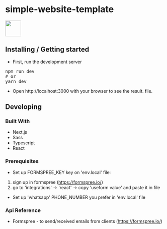 # simple-website-template

[<img height="50px" src="https://media0.giphy.com/media/5ABGt7KDXJ62zg7oI0/giphy.gif?cid=790b761123aba84c737efe59273d3d75b3dbaef458bf13a4&rid=giphy.gif&ct=s" />](https://mini-ecommerce-nine.vercel.app/)

## Installing / Getting started

* First, run the development server
<pre>npm run dev
# or
yarn dev</pre>
* Open http://localhost:3000 with your browser to see the result. file.

## Developing

### Built With

* Next.js
* Sass
* Typescript
* React

### Prerequisites

* Set up FORMSPREE_KEY key on 'env.local' file:
1. sign up in formspree (https://formspree.io/)
2. go to 'integrations' -> 'react' -> copy 'useform value' and paste it in file

* Set up 'whatsapp' PHONE_NUMBER you prefer in 'env.local' file

### Api Reference

* Formspree - to send/received emails from clients (https://formspree.io/)

